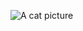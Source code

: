 ![A cat picture](https://st3.depositphotos.com/1177973/13325/i/600/depositphotos_133251802-stock-photo-cute-cat-on-couch.jpg)
